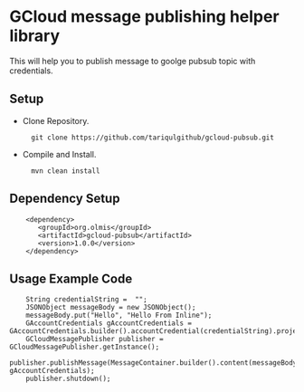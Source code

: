 # GCloud message publishing helper library
This will help you to publish message to goolge pubsub topic with credentials.

Setup
-----
* Clone Repository.

        git clone https://github.com/tariqulgithub/gcloud-pubsub.git
        
* Compile and Install.

        mvn clean install
        
Dependency Setup
---------------

        <dependency>
           <groupId>org.olmis</groupId>
           <artifactId>gcloud-pubsub</artifactId>
           <version>1.0.0</version>
        </dependency>

Usage Example Code
------------------

        String credentialString =  "";
        JSONObject messageBody = new JSONObject();
        messageBody.put("Hello", "Hello From Inline");
        GAccountCredentials gAccountCredentials = GAccountCredentials.builder().accountCredential(credentialString).projectId("projectId").topic("myTopic").build();
        GCloudMessagePublisher publisher = GCloudMessagePublisher.getInstance();
        publisher.publishMessage(MessageContainer.builder().content(messageBody.toString()).build(), gAccountCredentials); 
        publisher.shutdown();
